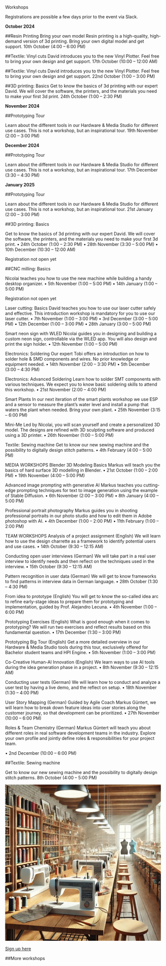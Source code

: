 Workshops

Registrations are possible a few days prior to the event via Slack.

**October 2024**

##Resin Printing
Bring your own model Resin printing is a high-quality, high-demand version of 3d printing. Bring your own digital model and get support. 10th October (4:00 – 6:00 PM)

##Textile: Vinyl cuts
David introduces you to the new Vinyl Plotter. Feel free to bring your own design and get support. 17th October (10:00 – 12:00 AM)

##Textile: Vinyl cuts
David introduces you to the new Vinyl Plotter. Feel free to bring your own design and get support. 22nd October (1:00 – 3:00 PM)

##3D printing: Basics
Get to know the basics of 3d printing with our expert David. We will cover the software, the printers, and the materials you need to make your first 3d print. 24th October (1:00 – 2:30 PM)

**November 2024**

##Prototyping Tour

Learn about the different tools in our Hardware & Media Studio for different use cases. This is not a workshop, but an inspirational tour. 19th November (2:00 – 3:00 PM)


**December 2024**

##Prototyping Tour

Learn about the different tools in our Hardware & Media Studio for different use cases. This is not a workshop, but an inspirational tour. 17th December (3:30 – 4:30 PM)


**January 2025**

##Prototyping Tour

Learn about the different tools in our Hardware & Media Studio for different use cases. This is not a workshop, but an inspirational tour. 21st January (2:00 – 3:00 PM)

##3D printing: Basics

Get to know the basics of 3d printing with our expert David. We will cover the software, the printers, and the materials you need to make your first 3d print.
•	24th October (1:00 – 2:30 PM)
•	28th November (3:30 – 5:00 PM)
•	10th December (10:30 – 12:00 AM)

Registration not open yet

##CNC milling: Basics 

Nicolai teaches you how to use the new machine while building a handy desktop organizer.
•	5th November (1:00 – 5:00 PM)
•	14th January (1:00 – 5:00 PM)

Registration not open yet

Laser cutting: Basics David teaches you how to use our laser cutter safely and effective. This introduction workshop is mandatory for you to use our laser cutter.
•	7th November (1:00 – 3:00 PM)
•	3rd December (3:00 – 5:00 PM)
•	12th December (1:00 – 3:00 PM)
•	28th January (3:00 – 5:00 PM)

Smart neon sign with WLED Nicolai guides you in designing and building a custom neon sign, controllable via the WLED app. You will also design and print the sign holder.
•	12th November (1:00 – 5:00 PM)

Electronics: Soldering Our expert Tobi offers an introduction on how to solder hole & SMD components and wires. No prior knowledge or equipment needed.
•	14th November (2:00 – 3:30 PM)
•	5th December (3:00 – 4:30 PM)

Electronics: Advanced Soldering Learn how to solder SMT components with various techniques. We expect you to know basic soldering skills to attend this workshop.
•	21st November (2:00 – 4:00 PM)

Smart Plants In our next iteration of the smart plants workshop we use ESP and a sensor to measure the plant’s water level and install a pump that waters the plant when needed. Bring your own plant.
•	25th November (3:15 – 6:00 PM)

Mini-Me Led by Nicolai, you will scan yourself and create a personalized 3D model. The designs are refined with 3D sculpting software and produced using a 3D printer.
•	 26th November (1:00 – 5:00 PM)

Textile: Sewing machine Get to know our new sewing machine and the possibility to digitally design stitch patterns.
•	4th February (4:00 – 5:00 PM)

MEDIA WORKSHOPS
Blender 3D Modeling Basics Markus will teach you the basics of hard surface 3D modelling in Blender.
•	21st October (1:00 – 2:00 PM)
•	19th November (4:00 – 5:00 PM)

Advanced image prompting with generative AI Markus teaches you cutting-edge prompting techniques for text to image generation using the example of Stable Diffusion.
•	6th November (2:00 – 3:00 PM) 
•	8th January (4:00 – 5:00 PM)

Professional portrait photography Markus guides you in shooting professional portraits in our photo studio and how to edit them in Adobe photoshop with AI.
•	4th December (1:00 – 2:00 PM)
•	11th February (1:00 – 2:00 PM)

TEAM WORKSHOPS
Analysis of a project assignment (English) We will learn how to use the design charrette as a framework to identify potential users and use cases.
•	14th October (9:30 – 12:15 AM)

Conducting open user interviews (German) We will take part in a real user interview to identify needs and then reflect on the techniques used in the interview.
•	15th October (9:30 – 12:15 AM)

Pattern recognition in user data (German) We will get to know frameworks to find patterns in interview data in German language.
•	28th October (1:30 – 4:30 PM)

From idea to prototype (English) You will get to know the so-called idea arc to refine early-stage ideas to prepare them for prototyping and implementation, guided by Prof. Alejandro Lecuna.
•	4th November (1:00 – 6:00 PM)

Prototyping Exercises (English) What is good enough when it comes to prototyping? We will run two exercises and reflect results based on this fundamental question.
•	17th December (1:30 – 3:00 PM)

Prototyping Big Tour (English) Get a more detailed overview in our Hardware & Media Studio tools during this tour, exclusively offered for Bachelor student teams and HPI Engine.
•	5th November (1:00 – 3:00 PM)

Co-Creative Human-AI Innovation (English) We learn ways to use AI tools during the idea generation phase in a project.
•	8th November (9:30 – 12:15 AM)

Conducting user tests (German) We will learn how to conduct and analyze a user test by having a live demo, and the reflect on setup.
•	18th November (1:30 – 4:00 PM)

User Story Mapping (German) Guided by Agile Coach Markus Güntert, we will learn how to break down feature ideas into user stories along the customer journey, so that development can be prioritized.
•	27th November (10:00 – 6:00 PM)

Roles & Team Chemistry (German) Markus Güntert will teach you about different roles in real software development teams in the industry. Explore your own profile and jointly define roles & responsibilities for your project team.

•	2nd December (10:00 – 6:00 PM)



##Textile: Sewing machine 

Get to know our new sewing machine and the possibility to digitally design stitch patterns. 8th October (4:00 – 5:00 PM)

![Textile: Sewing Machine](<../mediaassets/thumbnails/textile sewing machine.jpg>)

[Sign up here](https://confluence.hpi.de/plugins/easyevents/event-hub.action#/eventhub/b658d0ce-b8e6-4e25-a5c1-4c98aaceaa29/1)

##More workshops